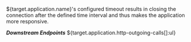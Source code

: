 ${target.application.name}'s configured timeout results in closing the connection after the defined time interval and thus makes the application more responsive.

***Downstream Endpoints***
${target.application.http-outgoing-calls[]:ul}